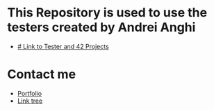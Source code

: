 # This Repository is used to use the testers created by Andrei Anghi


- [# Link to Tester and 42 Projects](https://github.com/AnghiAndrei/42RomaLuis/tree/main/)


# Contact me
- [Portfolio](https://andreianghi.ddns.net)
- [Link tree](https://socialandreianghi.ddns.net)